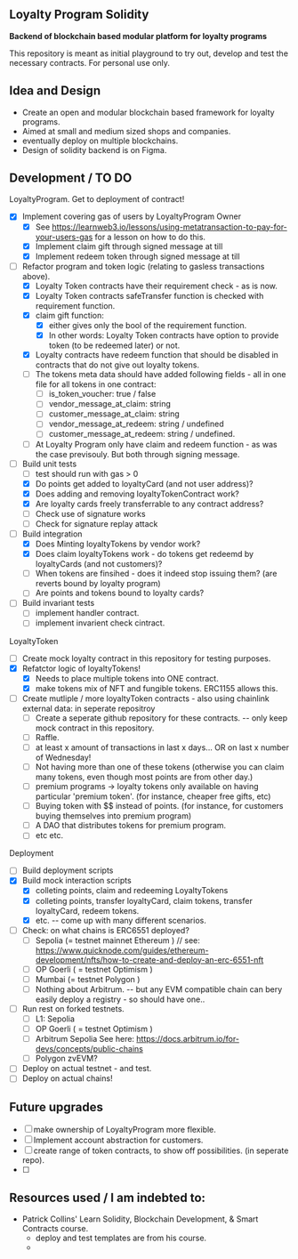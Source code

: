 ## Loyalty Program Solidity 
**Backend of blockchain based modular platform for loyalty programs**

This repository is meant as initial playground to try out, develop and test the necessary contracts.
For personal use only. 

## Idea and Design
- Create an open and modular blockchain based framework for loyalty programs. 
- Aimed at small and medium sized shops and companies. 
- eventually deploy on multiple blockchains. 
- Design of solidity backend is on Figma. 

## Development / TO DO
LoyaltyProgram. Get to deployment of contract! 
- [x] Implement covering gas of users by LoyaltyProgram Owner
  - [x] See https://learnweb3.io/lessons/using-metatransaction-to-pay-for-your-users-gas for a lesson on how to do this. 
  - [x] Implement claim gift through signed message at till 
  - [x] Implement redeem token through signed message at till 
- [ ] Refactor program and token logic (relating to gasless transactions above). 
  - [x] Loyalty Token contracts have their requirement check - as is now. 
  - [x] Loyalty Token contracts safeTransfer function is checked with requirement function. 
  - [x] claim gift function: 
    - [x] either gives only the bool of the requirement function.
    - [x] In other words: Loyalty Token contracts have option to provide token (to be redeemed later) or not. 
  - [x] Loyalty contracts have redeem function that should be disabled in contracts that do not give out loyalty tokens. 
  - [ ] The tokens meta data should have added following fields - all in one file for all tokens in one contract: 
    - [ ] is_token_voucher: true / false
    - [ ] vendor_message_at_claim: string 
    - [ ] customer_message_at_claim: string
    - [ ] vendor_message_at_redeem: string / undefined 
    - [ ] customer_message_at_redeem: string / undefined. 
  - [ ] At Loyalty Program only have claim and redeem function - as was the case previsouly. But both through signing message. 
- [ ] Build unit tests 
  - [ ] test should run with gas > 0 
  - [x] Do points get added to loyaltyCard (and not user address)? 
  - [x] Does adding and removing loyaltyTokenContract work? 
  - [x] Are loyalty cards freely transferrable to any contract address? 
  - [ ] Check use of signature works 
  - [ ] Check for signature replay attack 
- [ ] Build integration
  - [x] Does Minting loyaltyTokens by vendor work? 
  - [x] Does claim loyaltyTokens work - do tokens get redeemd by loyaltyCards (and not customers)? 
  - [ ] When tokens are finsihed - does it indeed stop issuing them? (are reverts bound by loyalty program)
  - [ ] Are points and tokens bound to loyalty cards?
- [ ] Build invariant tests
  - [ ] implement handler contract. 
  - [ ] implement invarient check cintract. 

LoyaltyToken 
- [ ] Create mock loyalty contract in this repository for testing purposes.  
- [x] Refatctor logic of loyaltyTokens! 
  - [x] Needs to place multiple tokens into ONE contract. 
  - [x] make tokens mix of NFT and fungible tokens. ERC1155 allows this.  
- [ ] Create mutliple / more loyaltyToken contracts - also using chainlink external data: in seperate repositroy 
  - [ ] Create a seperate github repository for these contracts. -- only keep mock contract in this repository.  
  - [ ] Raffle. 
  - [ ] at least x amount of transactions in last x days... OR on last x number of Wednesday! 
  - [ ] Not having more than one of these tokens (otherwise you can claim many tokens, even though most points are from other day.)  
  - [ ] premium programs -> loyalty tokens only available on having particular 'premium token'. (for instance, cheaper free gifts, etc)
  - [ ] Buying token with $$ instead of points. (for instance, for customers buying themselves into premium program)
  - [ ] A DAO that distributes tokens for premium program. 
  - [ ] etc etc. 

Deployment 
- [ ] Build deployment scripts
- [x] Build mock interaction scripts 
  - [x] colleting points, claim and redeeming LoyaltyTokens
  - [x] colleting points, transfer loyaltyCard, claim tokens, transfer loyaltyCard, redeem tokens. 
  - [x] etc. -- come up with many different scenarios.
- [ ] Check: on what chains is ERC6551 deployed?  
  - [ ] Sepolia (= testnet mainnet Ethereum ) // see: https://www.quicknode.com/guides/ethereum-development/nfts/how-to-create-and-deploy-an-erc-6551-nft
  - [ ] OP Goerli ( = testnet Optimism )
  - [ ] Mumbai (= testnet Polygon )
  - [ ] Nothing about Arbitrum. -- but any EVM compatible chain can bery easily deploy a registry - so should have one.. 
- [ ] Run rest on forked testnets.
  - [ ] L1: Sepolia 
  - [ ] OP Goerli ( = testnet Optimism )
  - [ ] Arbitrum Sepolia See here: https://docs.arbitrum.io/for-devs/concepts/public-chains 
  - [ ] Polygon zvEVM? 
- [ ] Deploy on actual testnet - and test.
- [ ] Deploy on actual chains! 

## Future upgrades
- [ ] make ownership of LoyaltyProgram more flexible.
- [ ] Implement account abstraction for customers.  
- [ ] create range of token contracts, to show off possibilities. (in seperate repo).  
- [ ] 

## Resources used / I am indebted to:  
-  Patrick Collins' Learn Solidity, Blockchain Development, & Smart Contracts course. 
   -  deploy and test templates are from his course. 
   -  